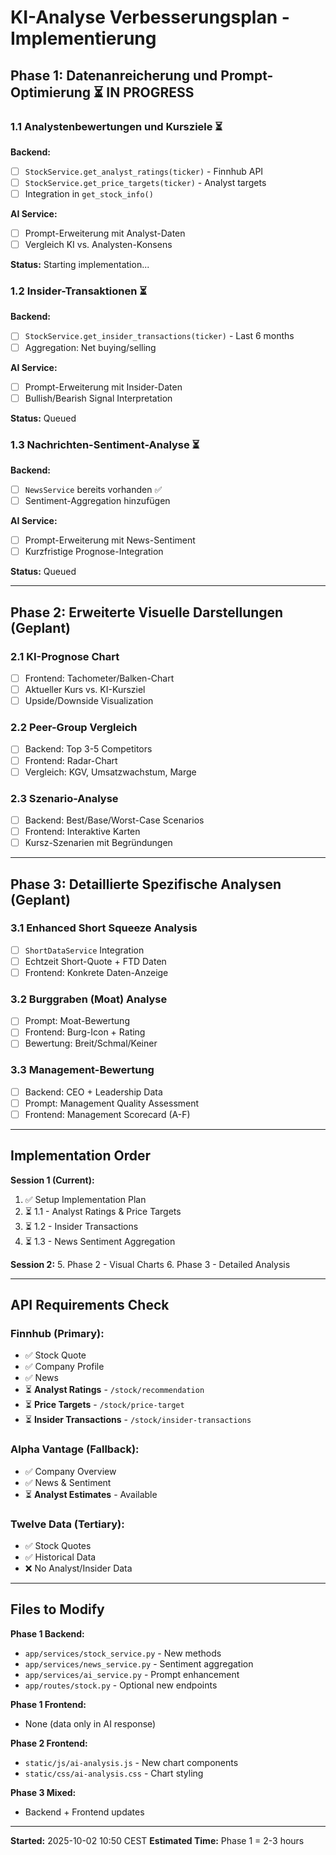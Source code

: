 # KI-Analyse Verbesserungsplan - Implementierung

## Phase 1: Datenanreicherung und Prompt-Optimierung ⏳ IN PROGRESS

### 1.1 Analystenbewertungen und Kursziele ⏳

**Backend:**
- [ ] `StockService.get_analyst_ratings(ticker)` - Finnhub API
- [ ] `StockService.get_price_targets(ticker)` - Analyst targets
- [ ] Integration in `get_stock_info()`

**AI Service:**
- [ ] Prompt-Erweiterung mit Analyst-Daten
- [ ] Vergleich KI vs. Analysten-Konsens

**Status:** Starting implementation...

### 1.2 Insider-Transaktionen ⏳

**Backend:**
- [ ] `StockService.get_insider_transactions(ticker)` - Last 6 months
- [ ] Aggregation: Net buying/selling

**AI Service:**
- [ ] Prompt-Erweiterung mit Insider-Daten
- [ ] Bullish/Bearish Signal Interpretation

**Status:** Queued

### 1.3 Nachrichten-Sentiment-Analyse ⏳

**Backend:**
- [ ] `NewsService` bereits vorhanden ✅
- [ ] Sentiment-Aggregation hinzufügen

**AI Service:**
- [ ] Prompt-Erweiterung mit News-Sentiment
- [ ] Kurzfristige Prognose-Integration

**Status:** Queued

---

## Phase 2: Erweiterte Visuelle Darstellungen (Geplant)

### 2.1 KI-Prognose Chart
- [ ] Frontend: Tachometer/Balken-Chart
- [ ] Aktueller Kurs vs. KI-Kursziel
- [ ] Upside/Downside Visualization

### 2.2 Peer-Group Vergleich
- [ ] Backend: Top 3-5 Competitors
- [ ] Frontend: Radar-Chart
- [ ] Vergleich: KGV, Umsatzwachstum, Marge

### 2.3 Szenario-Analyse
- [ ] Backend: Best/Base/Worst-Case Scenarios
- [ ] Frontend: Interaktive Karten
- [ ] Kursz-Szenarien mit Begründungen

---

## Phase 3: Detaillierte Spezifische Analysen (Geplant)

### 3.1 Enhanced Short Squeeze Analysis
- [ ] `ShortDataService` Integration
- [ ] Echtzeit Short-Quote + FTD Daten
- [ ] Frontend: Konkrete Daten-Anzeige

### 3.2 Burggraben (Moat) Analyse
- [ ] Prompt: Moat-Bewertung
- [ ] Frontend: Burg-Icon + Rating
- [ ] Bewertung: Breit/Schmal/Keiner

### 3.3 Management-Bewertung
- [ ] Backend: CEO + Leadership Data
- [ ] Prompt: Management Quality Assessment
- [ ] Frontend: Management Scorecard (A-F)

---

## Implementation Order

**Session 1 (Current):**
1. ✅ Setup Implementation Plan
2. ⏳ 1.1 - Analyst Ratings & Price Targets
3. ⏳ 1.2 - Insider Transactions
4. ⏳ 1.3 - News Sentiment Aggregation

**Session 2:**
5. Phase 2 - Visual Charts
6. Phase 3 - Detailed Analysis

---

## API Requirements Check

### Finnhub (Primary):
- ✅ Stock Quote
- ✅ Company Profile
- ✅ News
- ⏳ **Analyst Ratings** - `/stock/recommendation`
- ⏳ **Price Targets** - `/stock/price-target`
- ⏳ **Insider Transactions** - `/stock/insider-transactions`

### Alpha Vantage (Fallback):
- ✅ Company Overview
- ✅ News & Sentiment
- ⏳ **Analyst Estimates** - Available

### Twelve Data (Tertiary):
- ✅ Stock Quotes
- ✅ Historical Data
- ❌ No Analyst/Insider Data

---

## Files to Modify

**Phase 1 Backend:**
- `app/services/stock_service.py` - New methods
- `app/services/news_service.py` - Sentiment aggregation
- `app/services/ai_service.py` - Prompt enhancement
- `app/routes/stock.py` - Optional new endpoints

**Phase 1 Frontend:**
- None (data only in AI response)

**Phase 2 Frontend:**
- `static/js/ai-analysis.js` - New chart components
- `static/css/ai-analysis.css` - Chart styling

**Phase 3 Mixed:**
- Backend + Frontend updates

---

**Started:** 2025-10-02 10:50 CEST
**Estimated Time:** Phase 1 = 2-3 hours
